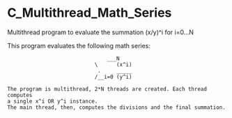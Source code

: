# C_Multithread_Math_Series
Multithread program to evaluate the summation (x/y)^i for i=0...N

This program evaluates the following math series:
 
              		                ___N
                                \      (x^i)
                                 .     _____
                                /__i=0 (y^i)
 
  	The program is multithread, 2*N threads are created. Each thread computes 
  	a single x^i OR y^i instance.
  	The main thread, then, computes the divisions and the final summation.
